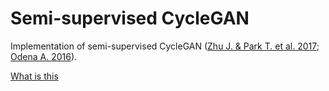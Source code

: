 # Semi-supervised CycleGAN
Implementation of semi-supervised CycleGAN ([Zhu J. & Park T. et al. 2017](https://arxiv.org/pdf/1703.10593.pdf]); [Odena A. 2016](https://arxiv.org/pdf/1606.01583.pdf])). 



[What is this](data/sscgan.png)


